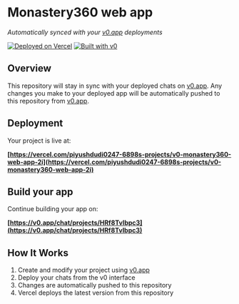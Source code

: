 # Monastery360 web app

*Automatically synced with your [v0.app](https://v0.app) deployments*

[![Deployed on Vercel](https://img.shields.io/badge/Deployed%20on-Vercel-black?style=for-the-badge&logo=vercel)](https://vercel.com/piyushdudi0247-6898s-projects/v0-monastery360-web-app-2i)
[![Built with v0](https://img.shields.io/badge/Built%20with-v0.app-black?style=for-the-badge)](https://v0.app/chat/projects/HRf8TvIbpc3)

## Overview

This repository will stay in sync with your deployed chats on [v0.app](https://v0.app).
Any changes you make to your deployed app will be automatically pushed to this repository from [v0.app](https://v0.app).

## Deployment

Your project is live at:

**[https://vercel.com/piyushdudi0247-6898s-projects/v0-monastery360-web-app-2i](https://vercel.com/piyushdudi0247-6898s-projects/v0-monastery360-web-app-2i)**

## Build your app

Continue building your app on:

**[https://v0.app/chat/projects/HRf8TvIbpc3](https://v0.app/chat/projects/HRf8TvIbpc3)**

## How It Works

1. Create and modify your project using [v0.app](https://v0.app)
2. Deploy your chats from the v0 interface
3. Changes are automatically pushed to this repository
4. Vercel deploys the latest version from this repository
